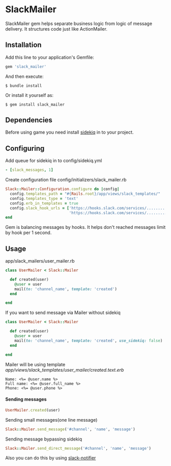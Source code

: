 # SlackMailer
SlackMailer gem helps separate business logic from logic of message delivery. It structures code just like ActionMailer.

## Installation

Add this line to your application's Gemfile:

```ruby
gem 'slack_mailer'
```

And then execute:

    $ bundle install

Or install it yourself as:

    $ gem install slack_mailer
## Dependencies

Before using game you need install [sidekiq](https://github.com/mperham/sidekiq) in to your project.

## Configuring

Add queue for sidekiq in to config/sidekiq.yml

```yml
- [slack_messages, 1]
```

Create configuration file config/initializers/slack_mailer.rb

```ruby
Slack::Mailer::Configuration.configure do |config|
  config.templates_path = "#{Rails.root}/app/views/slack_templates/"
  config.templates_type = 'text'
  config.erb_in_templates = true
  config.slack_hook_urls = ['https://hooks.slack.com/services/...........',
                            'https://hooks.slack.com/services/...........']
end
```
Gem is balancing messages by hooks. It helps don't reached messages limit by hook per 1 second.

## Usage

app/slack_mailers/user_mailer.rb

```ruby
class UserMailer < Slack::Mailer

  def created(user)
    @user = user
    mail(to: 'channel_name', template: 'created')
  end

end
```

If you want to send message via Mailer without sidekiq
```ruby
class UserMailer < Slack::Mailer

  def created(user)
    @user = user
    mail(to: 'channel_name', template: 'created', use_sidekiq: false)
  end

end
```

Mailer will be using template *app/views/slack_templates/user_mailer/created.text.erb*

```text
Name: <%= @user.name %>
Full name: <%= @user.full_name %>
Phone: <%= @user.phone %>
```
#### Sending messages
```ruby
UserMailer.created(user)
```

Sending small messages(one line message)
```ruby
Slack::Mailer.send_message('#channel', 'name', 'message')
```

Sending message bypassing sidekiq
```ruby
Slack::Mailer.send_direct_message('#channel', 'name', 'message')
```
Also you can do this by using [slack-notifier](https://github.com/stevenosloan/slack-notifier)

